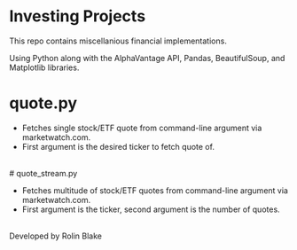 # Investing Projects
 This repo contains miscellanious financial implementations.
 
 Using Python along with the AlphaVantage API, Pandas, BeautifulSoup, and Matplotlib libraries.
 
# quote.py
<ul>
<li>Fetches single stock/ETF quote from command-line argument via marketwatch.com.</li>
<li>First argument is the desired ticker to fetch quote of.</li>
</ul>
<br />
# quote_stream.py
<ul>
<li>Fetches multitude of stock/ETF quotes from command-line argument via marketwatch.com.</li>
<li>First argument is the ticker, second argument is the number of quotes.</li>
</ul>
<br />
Developed by Rolin Blake
